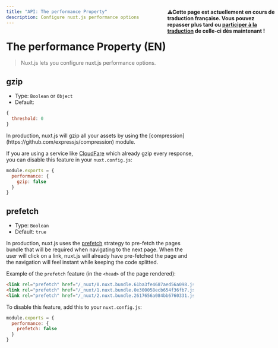 ```yaml
---
title: "API: The performance Property"
description: Configure nuxt.js performance options
---
```


# The performance Property (EN)

> Nuxt.js lets you configure nuxt.js performance options.

## gzip

- Type: `Boolean` or `Object`
- Default:

```js
{
  threshold: 0
}
```

<p style="width: 294px;position: fixed; top : 64px; right: 4px;" class="Alert Alert--orange"><strong>⚠Cette page est actuellement en cours de traduction française. Vous pouvez repasser plus tard ou <a href="https://github.com/vuejs-fr/nuxt" target="_blank">participer à la traduction</a> de celle-ci dès maintenant !</strong></p><p>In production, nuxt.js will gzip all your assets by using the [compression](https://github.com/expressjs/compression) module.</p>

If you are using a service like [CloudFare](https://www.cloudflare.com/) which already gzip every response, you can disable this feature in your `nuxt.config.js`:
```js
module.exports = {
  performance: {
    gzip: false
  }
}
```

## prefetch

- Type: `Boolean`
- Default: `true`

In production, nuxt.js uses the [prefetch](https://www.w3.org/TR/resource-hints/#dfn-prefetch) strategy to pre-fetch the pages bundle that will be required when navigating to the next page. When the user will click on a link, nuxt.js will already have pre-fetched the page and the navigation will feel instant while keeping the code splitted.

Example of the `prefetch` feature (in the `<head>` of the page rendered):
```html
<link rel="prefetch" href="/_nuxt/0.nuxt.bundle.61ba3fe4687aed56a098.js">
<link rel="prefetch" href="/_nuxt/1.nuxt.bundle.0e300058ecb654f36fb7.js">
<link rel="prefetch" href="/_nuxt/2.nuxt.bundle.2617656a084bb6760331.js">
```

To disable this feature, add this to your `nuxt.config.js`:

```js
module.exports = {
  performance: {
    prefetch: false
  }
}
```
